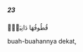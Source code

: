 ##### 23

<span class="ayah">قُطُوفُهَا دَانِيَةٌۭ</span>

<span class="ayah_translation">buah-buahannya dekat,</span>
